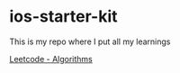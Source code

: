 # ios-starter-kit
This is my repo where I put all my learnings

[Leetcode - Algorithms](https://github.com/carloshmartins/ios-starter-kit/tree/main/Algorithms/)

